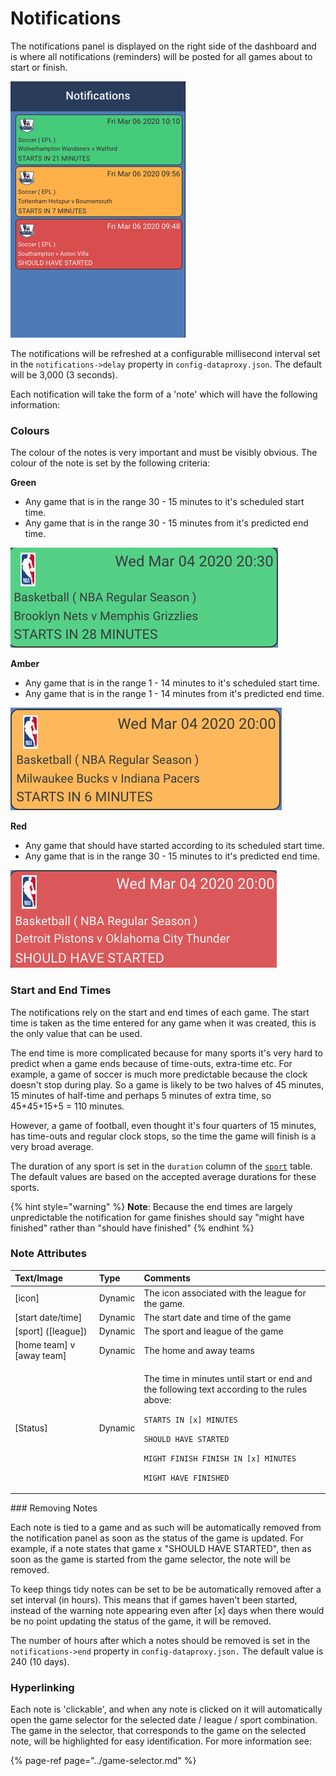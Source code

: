 # Notifications

The notifications panel is displayed on the right side of the dashboard and is where all notifications \(reminders\) will be posted for all games about to start or finish.

![](../../../.gitbook/assets/image%20%2811%29.png)

The notifications will be refreshed at a configurable millisecond interval set in the `notifications->delay` property in `config-dataproxy.json`. The default will be 3,000 \(3 seconds\).

Each notification will take the form of a 'note' which will have the following information:

### Colours

The colour of the notes is very important and must be visibly obvious. The colour of the note is set by the following criteria:

**Green**

* Any game that is in the range 30 - 15 minutes to it's scheduled start time.
* Any game that is in the range 30 - 15 minutes from it's predicted end time.

![](../../../.gitbook/assets/image%20%2822%29.png)

**Amber**

* Any game that is in the range 1 - 14 minutes to it's scheduled start time.
* Any game that is in the range 1 - 14 minutes from it's predicted end time.

![](../../../.gitbook/assets/image%20%2810%29.png)

**Red**

* Any game that should have started according to its scheduled start time.
* Any game that is in the range 30 - 15 minutes to it's predicted end time.

![](../../../.gitbook/assets/image%20%2812%29.png)

### Start and End Times

The notifications rely on the start and end times of each game. The start time is taken as the time entered for any game when it was created, this is the only value that can be used.

The end time is more complicated because for many sports it's very hard to predict when a game ends because of time-outs, extra-time etc. For example, a game of soccer is much more predictable because the clock doesn't stop during play. So a game is likely to be two halves of 45 minutes, 15 minutes of half-time and perhaps 5 minutes of extra time, so 45+45+15+5 = 110 minutes.

However, a game of football, even thought it's four quarters of 15 minutes, has time-outs and regular clock stops, so the time the game will finish is a very broad average.

The duration of any sport is set in the `duration` column of the [`sport`]() table. The default values are based on the accepted average durations for these sports.

{% hint style="warning" %}
**Note**: Because the end times are largely unpredictable the notification for game finishes should say "might have finished" rather than "should have finished"
{% endhint %}

### Note Attributes

<table>
  <thead>
    <tr>
      <th style="text-align:left">Text/Image</th>
      <th style="text-align:left">Type</th>
      <th style="text-align:left">Comments</th>
    </tr>
  </thead>
  <tbody>
    <tr>
      <td style="text-align:left">[icon]</td>
      <td style="text-align:left">Dynamic</td>
      <td style="text-align:left">The icon associated with the league for the game.</td>
    </tr>
    <tr>
      <td style="text-align:left">[start date/time]</td>
      <td style="text-align:left">Dynamic</td>
      <td style="text-align:left">The start date and time of the game</td>
    </tr>
    <tr>
      <td style="text-align:left">[sport] ([league])</td>
      <td style="text-align:left">Dynamic</td>
      <td style="text-align:left">The sport and league of the game</td>
    </tr>
    <tr>
      <td style="text-align:left">[home team] v [away team]</td>
      <td style="text-align:left">Dynamic</td>
      <td style="text-align:left">The home and away teams</td>
    </tr>
    <tr>
      <td style="text-align:left">[Status]</td>
      <td style="text-align:left">Dynamic</td>
      <td style="text-align:left">
        <p>The time in minutes until start or end and the following text according
          to the rules above:</p>
        <p></p>
        <p><code>STARTS IN [x] MINUTES</code>
        </p>
        <p><code>SHOULD HAVE STARTED</code>
        </p>
        <p><code>MIGHT FINISH FINISH IN [x] MINUTES</code>
        </p>
        <p><code>MIGHT HAVE FINISHED</code>
        </p>
      </td>
    </tr>
  </tbody>
</table>### Removing Notes

Each note is tied to a game and as such will be automatically removed from the notification panel as soon as the status of the game is updated. For example, if a note states that game x "SHOULD HAVE STARTED", then as soon as the game is started from the game selector, the note will be removed.

To keep things tidy notes can be set to be be automatically removed after a set interval \(in hours\). This means that if games haven't been started, instead of the warning note appearing even after \[x\] days when there would be no point updating the status of the game, it will be removed.

The number of hours after which a notes should be removed is set in the `notifications->end` property in `config-dataproxy.json.` The default value is 240 \(10 days\).

### Hyperlinking

Each note is 'clickable', and when any note is clicked on it will automatically open the game selector for the selected date / league / sport combination. The game in the selector, that corresponds to the game on the selected note, will be highlighted for easy identification. For more information see:

{% page-ref page="../game-selector.md" %}

